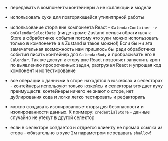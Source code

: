 -   передавать в компоненты контейнеры а не коллекции и модели

-   использовать хуки для повторяющейся утилитпрной работы

-   использование стора вне компонента React - `CalendarContainer -> onCalendarSelectDate` (нигде кроме Zustand нельзя обратиться к Store в обработчике события потому что хуки можно использовать только в компоненте а в Zustand и такое можно!) Если бы ни эта замечательная возможность нам пришлось бы ради обработчика события писать контейнер для `CalendarBody` и пробрасывать его в `Calendar`. Так же доступ к стору вне React позволяет запустить крон по выявлению просроченных задач, разгружая React и упрощая код компонент и их тестирование

-   все операции с данными в сторе находятся в юзкейсах и селесторах - контейнеры используют только юзкейсы и селекторы это дает кучу преимуществ: контейнеры ничего не знают о сторе, нет дублирования кода и логки легко тестировать и рефакторить

-   можно создавать изолированные сторы для безопасности и изолированности данных. К примеру: `credentialStore` - данные случайно не утекут в другой селектор

-   если в селекторе создается и отдается клиенту не прямая ссылка из стора - обязательно в хуке 2м параметром передавать `shallow`!
